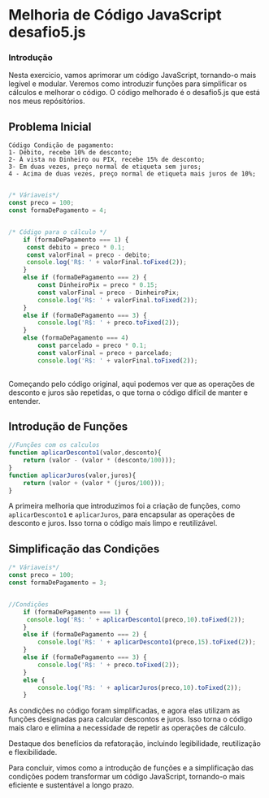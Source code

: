 # Melhoria de Código JavaScript desafio5.js

### Introdução
Nesta exercicio, vamos aprimorar um código JavaScript, tornando-o mais legível e modular. Veremos como introduzir funções para simplificar os cálculos e melhorar o código. O código melhorado é o desafio5.js que está nos meus repósitórios. 

## Problema Inicial

    Código Condição de pagamento:
    1- Débito, recebe 10% de desconto; 
    2- À vista no Dinheiro ou PIX, recebe 15% de desconto; 
    3- Em duas vezes, preço normal de etiqueta sem juros;  
    4 - Acima de duas vezes, preço normal de etiqueta mais juros de 10%; 

~~~Javascript

/* Váriaveis*/
const preco = 100;
const formaDePagamento = 4;


/* Código para o cálculo */
    if (formaDePagamento === 1) {
     const debito = preco * 0.1;
     const valorFinal = preco - debito;
     console.log('R$: ' + valorFinal.toFixed(2));
    }
    else if (formaDePagamento === 2) {
        const DinheiroPix = preco * 0.15;
        const valorFinal = preco - DinheiroPix;
        console.log('R$: ' + valorFinal.toFixed(2));
    }
    else if (formaDePagamento === 3) {
        console.log('R$: ' + preco.toFixed(2));
    }
    else (formaDePagamento === 4) 
        const parcelado = preco * 0.1;
        const valorFinal = preco + parcelado;
        console.log('R$: ' + valorFinal.toFixed(2));
    
~~~

Começando pelo código original, aqui podemos ver que as operações de desconto e juros são repetidas, o que torna o código difícil de manter e entender.

## Introdução de Funções

~~~Javascript
//Funções com os calculos
function aplicarDesconto1(valor,desconto){
    return (valor - (valor * (desconto/100)));
}
function aplicarJuros(valor,juros){
    return (valor + (valor * (juros/100)));
}
~~~
A primeira melhoria que introduzimos foi a criação de funções, como `aplicarDesconto1` e `aplicarJuros`, para encapsular as operações de desconto e juros. Isso torna o código mais limpo e reutilizável.

## Simplificação das Condições

~~~Javascript
/* Váriaveis*/
const preco = 100;
const formaDePagamento = 3;


//Condições
    if (formaDePagamento === 1) {
     console.log('R$: ' + aplicarDesconto1(preco,10).toFixed(2));
    }
    else if (formaDePagamento === 2) {
        console.log('R$: ' + aplicarDesconto1(preco,15).toFixed(2));
    }
    else if (formaDePagamento === 3) {
        console.log('R$: ' + preco.toFixed(2));
    }
    else {
        console.log('R$: ' + aplicarJuros(preco,10).toFixed(2));
    }
~~~ 

As condições no código foram simplificadas, e agora elas utilizam as funções designadas para calcular descontos e juros. Isso torna o código mais claro e elimina a necessidade de repetir as operações de cálculo.

Destaque dos benefícios da refatoração, incluindo legibilidade, reutilização e flexibilidade.

Para concluir, vimos como a introdução de funções e a simplificação das condições podem transformar um código JavaScript, tornando-o mais eficiente e sustentável a longo prazo.
